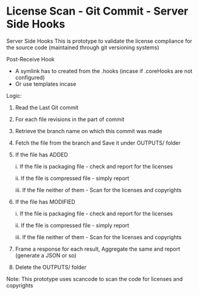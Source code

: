 # License Scan - Git Commit - Server Side Hooks

Server Side Hooks
This is prototype to validate the license compliance for the source code (maintained through git versioning systems)

Post-Receive Hook
   - A symlink has to created from the .hooks (incase if .coreHooks are not configured)
   - Or use templates incase
 
 
 Logic:
   1. Read the Last Git commit
   2. For each file revisions in the part of commit
   3. Retrieve the branch name on which this commit was made
   4. Fetch the file from the branch and Save it under OUTPUTS/ folder
   5. If the file has ADDED
   
         i. If the file is packaging file - check and report for the licenses
         
         ii. If the file is compressed file - simply report
         
         iii. If the file neither of them - Scan for the licenses and copyrights
   6. If the file has MODIFIED
   
         i. If the file is packaging file - check and report for the licenses
         
         ii. If the file is compressed file - simply report
         
         iii. If the file neither of them - Scan for the licenses and copyrights
         
   7. Frame a response for each result, Aggregate the same and report (generate a JSON or so)
   8. Delete the OUTPUTS/ folder


Note: This prototype uses scancode to scan the code for licenses and copyrights
